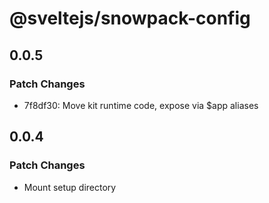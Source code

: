 # @sveltejs/snowpack-config

## 0.0.5

### Patch Changes

- 7f8df30: Move kit runtime code, expose via \$app aliases

## 0.0.4

### Patch Changes

- Mount setup directory
